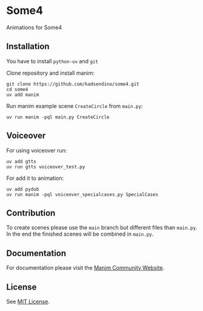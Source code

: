 # Some4

Animations for Some4

## Installation

You have to install `python-uv` and `git`

Clone repository and install manim:

```
git clone https://github.com/kadsendino/some4.git
cd some4
uv add manim
```

Run manim example scene `CreateCircle` from `main.py`:

```
uv run manim -pql main.py CreateCircle
```

## Voiceover

For using voiceover run:

```
uv add gtts
uv run gtts voiceover_test.py
```

For add it to animation:

```
uv add pydub
uv run manim -pql voiceover_specialcases.py SpecialCases
```

## Contribution

To create scenes please use the `main` branch but different files than `main.py`. In the end the finished scenes will be combined in `main.py`.

## Documentation

For documentation please visit the [Manim Community Website](https://docs.manim.community).

## License

See [MIT License](https://github.com/kadsendino/some4?tab=MIT-1-ov-file).
